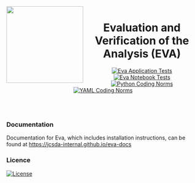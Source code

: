 <img src="https://github.com/JCSDA-internal/eva-docs/blob/develop/doc/_static/images/eva_logo_ball.png" width="200" align=left> 


<div
  align="center"
>
  
# Evaluation and Verification of the Analysis (EVA)

[![Eva Application Tests](https://github.com/JCSDA-internal/eva/actions/workflows/eva_tests_application.yml/badge.svg)](https://github.com/JCSDA-internal/eva/actions/workflows/eva_tests_application.yml)
[![Eva Notebook Tests](https://github.com/JCSDA-internal/eva/actions/workflows/eva_tests_notebook.yml/badge.svg)](https://github.com/JCSDA-internal/eva/actions/workflows/eva_tests_notebook.yml)
[![Python Coding Norms](https://github.com/JCSDA-internal/eva/actions/workflows/python_coding_norms.yml/badge.svg)](https://github.com/JCSDA-internal/eva/actions/workflows/python_coding_norms.yml)
[![YAML Coding Norms](https://github.com/JCSDA-internal/eva/actions/workflows/yaml_coding_norms.yml/badge.svg)](https://github.com/JCSDA-internal/eva/actions/workflows/yaml_coding_norms.yml)

</div>

<br>
<br>

### Documentation

Documentation for Eva, which includes installation instructions, can be found at
https://jcsda-internal.github.io/eva-docs



### Licence

[![License](https://img.shields.io/badge/License-Apache%202.0-blue.svg)](https://opensource.org/licenses/Apache-2.0)
